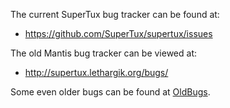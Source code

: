 The current SuperTux bug tracker can be found at:

* https://github.com/SuperTux/supertux/issues

The old Mantis bug tracker can be viewed at:

* http://supertux.lethargik.org/bugs/

Some even older bugs can be found at [OldBugs](OldBugs "wikilink").
